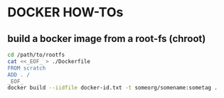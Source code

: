 # DOCKER HOW-TOs

## build a bocker image from a root-fs (chroot)

```sh
cd /path/to/rootfs
cat <<_EOF_ > ./Dockerfile
FROM scratch
ADD . /
_EOF_
docker build --iidfile docker-id.txt -t someorg/somename:sometag .
```
